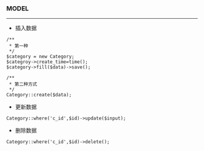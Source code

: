 ### MODEL

---
- 插入数据  
 ```
 /**
  * 第一种
  */
 $category = new Category;
 $categroy->create_time=time();
 $category->fill($data)->save();

 /**
  * 第二种方式
  */
 Category::create($data);
 ```

 - 更新数据  

 ```
 Category::where('c_id',$id)->update($input);
 ```


 - 删除数据
 ```
 Category::where('c_id',$id)->delete();
 ```
